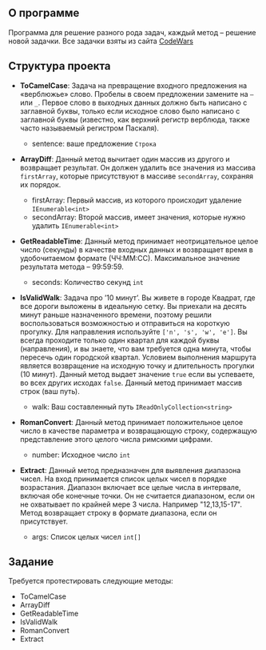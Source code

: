 ## О программе
Программа для решение разного рода задач, каждый метод – решение новой задачки. Все задачки взяты из сайта [CodeWars]( https://www.codewars.com/ )

## Структура проекта
- **ToCamelCase**: Задача на превращение входного предложения на «верблюжье» слово. Пробелы в своем предложении замените на `–` или `_`. Первое слово в выходных данных должно быть написано с заглавной буквы, только если исходное слово было написано с заглавной буквы (известно, как верхний регистр верблюда, также часто называемый регистром Паскаля).
    - sentence: ваше предложение `Строка`

- **ArrayDiff**: Данный метод вычитает один массив из другого и возвращает результат. Он должен удалить все значения из массива `firstArray`, которые присутствуют в массиве `secondArray`, сохраняя их порядок.
    - firstArray: Первый массив, из которого происходит удаление `IEnumerable<int> `
    - secondArray: Второй массив, имеет значения, которые нужно удалить `IEnumerable<int>`

- **GetReadableTime**: Данный метод принимает неотрицательное целое число (секунды) в качестве входных данных и возвращает время в удобочитаемом формате (ЧЧ:ММ:СС). Максимальное значение результата метода – 99:59:59.
  - seconds: Количество секунд `int`

- **IsValidWalk**: Задача про ’10 минут’. Вы живете в городе Квадрат, где все дороги выложены в идеальную сетку. Вы приехали на десять минут раньше назначенного времени, поэтому решили воспользоваться возможностью и отправиться на короткую прогулку. Для направления используйте `['n', 's', 'w', 'e']`. Вы всегда проходите только один квартал для каждой буквы (направления), и вы знаете, что вам требуется одна минута, чтобы пересечь один городской квартал. Условием выполнения маршрута является возвращение на исходную точку и длительность прогулки (10 минут). Данный метод выдает значение `true` если вы успеваете, во всех других исходах `false`.
Данный метод принимает массив строк (ваш путь).
  - walk: Ваш составленный путь `IReadOnlyCollection<string>`

- **RomanConvert**: Данный метод принимает положительное целое число в качестве параметра и возвращающую строку, содержащую представление этого целого числа римскими цифрами. 
  - number: Исходное число `int`

- **Extract**: Данный метод предназначен для выявления диапазона чисел. На вход принимается список целых чисел в порядке возрастания. Диапазон включает все целые числа в интервале, включая обе конечные точки. Он не считается диапазоном, если он не охватывает по крайней мере 3 числа. Например "12,13,15-17". Метод возвращает строку в формате диапазона, если он присутствует.
  - args: Список целых чисел `int[]`

## Задание
Требуется протестировать следующие методы:
- ToCamelCase
- ArrayDiff
- GetReadableTime
- IsValidWalk
- RomanConvert
- Extract
